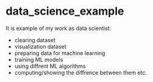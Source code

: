 # data_science_example

It is example of my work as data scientist:

- clearing dataset
- visualization dataset
- preparing data for machine learning
- training ML models
- using diffrent ML algorithms
- computing/showing the diffrence between them etc.

